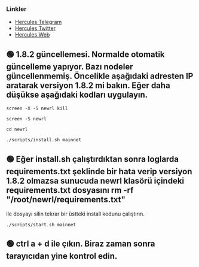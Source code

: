 

### Linkler
 * [Hercules Telegram](https://t.me/HerculesNode)
 * [Hercules Twitter](https://twitter.com/Herculesnode)
 * [Hercules Web](https://herculesnode.com)



## 🟢 1.8.2 güncellemesi. Normalde otomatik güncelleme yapıyor. Bazı nodeler güncellenmemiş. Öncelikle aşağıdaki adresten IP aratarak versiyon 1.8.2 mi bakın. Eğer daha düşükse aşağıdaki kodları uygulayın.



```shell
screen -X -S newrl kill
```

```shell
screen -S newrl
```

```shell
cd newrl
```

```shell
./scripts/install.sh mainnet
```

## 🟢 Eğer install.sh çalıştırdıktan sonra loglarda requirements.txt şeklinde bir hata verip versiyon 1.8.2 olmazsa sunucuda newrl klasörü içindeki requirements.txt dosyasını rm -rf   "/root/newrl/requirements.txt"
ile dosyayı silin tekrar bir üstteki install kodunu çalıştırın.

```shell
./scripts/start.sh mainnet
```

## 🟢 ctrl a + d ile çıkın. Biraz zaman sonra tarayıcıdan yine kontrol edin.






